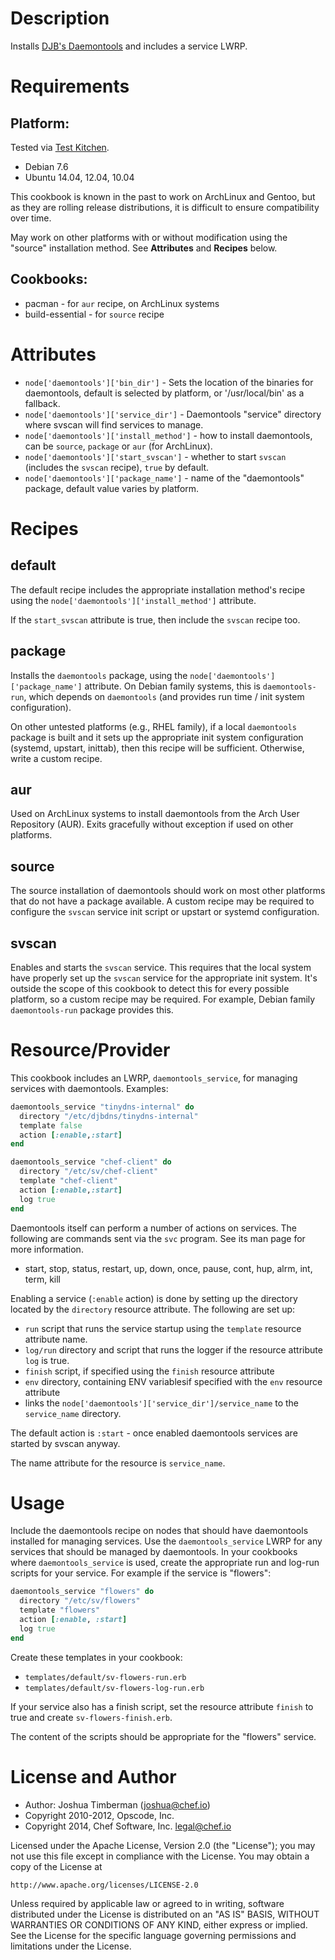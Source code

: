 # Description

Installs [DJB's Daemontools](http://cr.yp.to/daemontools.html) and includes a service LWRP.

# Requirements

## Platform:

Tested via [Test Kitchen](http://kitchen.ci).

* Debian 7.6
* Ubuntu 14.04, 12.04, 10.04

This cookbook is known in the past to work on ArchLinux and Gentoo, but as they are rolling release distributions, it is difficult to ensure compatibility over time.

May work on other platforms with or without modification using the "source" installation method. See __Attributes__ and __Recipes__ below.

## Cookbooks:

* pacman - for `aur` recipe, on ArchLinux systems
* build-essential - for `source` recipe

# Attributes

* `node['daemontools']['bin_dir']` - Sets the location of the binaries for daemontools, default is selected by platform, or '/usr/local/bin' as a fallback.
* `node['daemontools']['service_dir']` - Daemontools "service" directory where svscan will find services to manage.
* `node['daemontools']['install_method']` - how to install daemontools, can be `source`, `package` or `aur` (for ArchLinux).
* `node['daemontools']['start_svscan']` - whether to start `svscan` (includes the `svscan` recipe), `true` by default.
* `node['daemontools']['package_name']` - name of the "daemontools" package, default value varies by platform.

# Recipes

## default

The default recipe includes the appropriate installation method's recipe using the `node['daemontools']['install_method']` attribute.

If the `start_svscan` attribute is true, then include the `svscan` recipe too.

## package

Installs the `daemontools` package, using the `node['daemontools']['package_name']` attribute. On Debian family systems, this is `daemontools-run`, which depends on `daemontools` (and provides run time / init system configuration).

On other untested platforms (e.g., RHEL family), if a local `daemontools` package is built and it sets up the appropriate init system configuration (systemd, upstart, inittab), then this recipe will be sufficient. Otherwise, write a custom recipe.

## aur

Used on ArchLinux systems to install daemontools from the Arch User Repository (AUR). Exits gracefully without exception if used on other platforms.

## source

The source installation of daemontools should work on most other platforms that do not have a package available. A custom recipe may be required to configure the `svscan` service init script or upstart or systemd configuration.

## svscan

Enables and starts the `svscan` service. This requires that the local system have properly set up the `svscan` service for the appropriate init system. It's outside the scope of this cookbook to detect this for every possible platform, so a custom recipe may be required. For example, Debian family `daemontools-run` package provides this.

# Resource/Provider

This cookbook includes an LWRP, `daemontools_service`, for managing services with daemontools. Examples:

```ruby
daemontools_service "tinydns-internal" do
  directory "/etc/djbdns/tinydns-internal"
  template false
  action [:enable,:start]
end

daemontools_service "chef-client" do
  directory "/etc/sv/chef-client"
  template "chef-client"
  action [:enable,:start]
  log true
end
```

Daemontools itself can perform a number of actions on services. The following are commands sent via the `svc` program. See its man page for more information.

* start, stop, status, restart, up, down, once, pause, cont, hup, alrm, int, term, kill

Enabling a service (`:enable` action) is done by setting up the directory located by the `directory` resource attribute. The following are set up:

* `run` script that runs the service startup using the `template` resource attribute name.
* `log/run` directory and script that runs the logger if the resource attribute `log` is true.
* `finish` script, if specified using the `finish` resource attribute
* `env` directory, containing ENV variablesif specified with the `env` resource attribute
* links the `node['daemontools']['service_dir']/service_name` to the `service_name` directory.

The default action is `:start` - once enabled daemontools services are started by svscan anyway.

The name attribute for the resource is `service_name`.

# Usage

Include the daemontools recipe on nodes that should have daemontools installed for managing services. Use the `daemontools_service` LWRP for any services that should be managed by daemontools. In your cookbooks where `daemontools_service` is used, create the appropriate run and log-run scripts for your service. For example if the service is "flowers":

```ruby
daemontools_service "flowers" do
  directory "/etc/sv/flowers"
  template "flowers"
  action [:enable, :start]
  log true
end
```

Create these templates in your cookbook:

* `templates/default/sv-flowers-run.erb`
* `templates/default/sv-flowers-log-run.erb`

If your service also has a finish script, set the resource attribute `finish` to true and create `sv-flowers-finish.erb`.

The content of the scripts should be appropriate for the "flowers" service.

# License and Author

- Author: Joshua Timberman (<joshua@chef.io>)
- Copyright 2010-2012, Opscode, Inc.
- Copyright 2014, Chef Software, Inc. <legal@chef.io>

Licensed under the Apache License, Version 2.0 (the "License");
you may not use this file except in compliance with the License.
You may obtain a copy of the License at

    http://www.apache.org/licenses/LICENSE-2.0

Unless required by applicable law or agreed to in writing, software
distributed under the License is distributed on an "AS IS" BASIS,
WITHOUT WARRANTIES OR CONDITIONS OF ANY KIND, either express or implied.
See the License for the specific language governing permissions and
limitations under the License.
